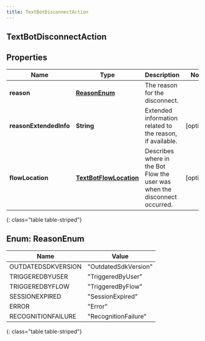 ```yaml
---
title: TextBotDisconnectAction
---
```

## TextBotDisconnectAction


## Properties

| Name | Type | Description | Notes |
| ------------ | ------------- | ------------- | ------------- |
| **reason** | [**ReasonEnum**](#ReasonEnum)<!----> | The reason for the disconnect. |  |
| **reasonExtendedInfo** | <!----><!---->**String**<!----> | Extended information related to the reason, if available. |  [optional] |
| **flowLocation** | <!----><!---->[**TextBotFlowLocation**](TextBotFlowLocation.html)<!----> | Describes where in the Bot Flow the user was when the disconnect occurred. |  [optional] |
{: class="table table-striped"}


<a name="ReasonEnum"></a>

## Enum: ReasonEnum

| Name | Value |
| ---- | ----- |
| OUTDATEDSDKVERSION | &quot;OutdatedSdkVersion&quot; |
| TRIGGEREDBYUSER | &quot;TriggeredByUser&quot; |
| TRIGGEREDBYFLOW | &quot;TriggeredByFlow&quot; |
| SESSIONEXPIRED | &quot;SessionExpired&quot; |
| ERROR | &quot;Error&quot; |
| RECOGNITIONFAILURE | &quot;RecognitionFailure&quot; |
{: class="table table-striped"}



